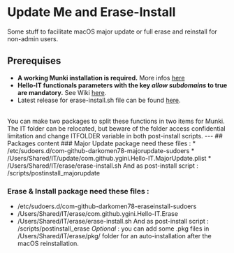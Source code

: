 # Update Me and Erase-Install
Some stuff to facilitate macOS major update or full erase and reinstall for non-admin users.
## Prerequises
* __A working Munki installation is required.__ More infos [here](https://github.com/munki/munki)
* __Hello-IT functionals parameters with the key _allow subdomains_ to true are mandatory.__ See Wiki [here](https://github.com/ygini/Hello-IT/wiki/Preferences-subdomain).
* Latest release for erase-install.sh file can be found [here](https://github.com/grahampugh/erase-install/releases).
<br/>
You can make two packages to split these functions in two items for Munki.
The IT folder can be relocated, but beware of the folder access confidential limitation and change ITFOLDER variable in both post-install scripts.
---
## Packages content
### Major Update package need these files :
* /etc/sudoers.d/com-github-darkomen78-majorupdate-sudoers
* /Users/Shared/IT/update/com.github.ygini.Hello-IT.MajorUpdate.plist
* /Users/Shared/IT/erase/erase-install.sh 
And as post-install script : /scripts/postinstall_majorupdate

### Erase & Install package need these files :
* /etc/sudoers.d/com-github-darkomen78-eraseinstall-sudoers
* /Users/Shared/IT/erase/com.github.ygini.Hello-IT.Erase
* /Users/Shared/IT/erase/erase-install.sh 
And as post-install script : /scripts/postinstall_erase
_Optional_ : you can add some .pkg files in /Users/Shared/IT/erase/pkg/ folder for an auto-installation after the macOS reinstallation.